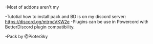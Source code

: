 -Most of addons aren't my

-Tutotial how to install pack and BD is on my discord server: https://discord.gg/mtrpcVKW2e
-Plugins can be use in Powercord with BetterDiscord plugin compatibility.

-Pack by @PioterSky